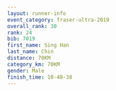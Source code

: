```yaml
---
layout: runner-info 
event_category: fraser-ultra-2019 
overall_rank: 30
rank: 24
bib: 7019
first_name: Sing Han
last_name: Chin
distance: 70KM
category_km: 70KM
gender: Male
finish_time: 10-48-38
---
```

